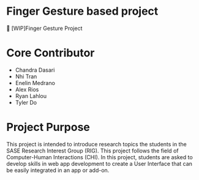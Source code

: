# Finger Gesture based project
🚧 [WIP]Finger Gesture Project

# Core Contributor
- Chandra Dasari
- Nhi Tran
- Enelin Medrano
- Alex Rios
- Ryan Lahlou
- Tyler Do

# Project Purpose
This project is intended to introduce research topics the students in the SASE Research Interest Group (RIG). This project follows the field of Computer-Human Interactions (CHI). In this project, students are asked to develop skills in web app development to create a User Interface that can be easily integrated in an app or add-on.